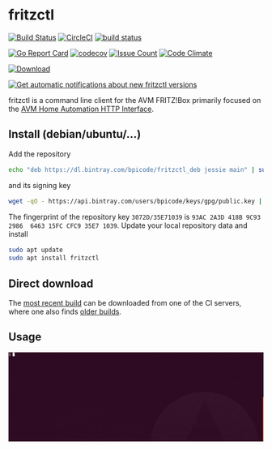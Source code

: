 # fritzctl

[![Build Status](https://travis-ci.org/bpicode/fritzctl.svg)](https://travis-ci.org/bpicode/fritzctl) [![CircleCI](https://circleci.com/gh/bpicode/fritzctl/tree/master.svg?style=shield)](https://circleci.com/gh/bpicode/fritzctl) [![build status](https://gitlab.com/bpicode/fritzctl/badges/master/build.svg)](https://gitlab.com/bpicode/fritzctl/commits/master)

[![Go Report Card](https://goreportcard.com/badge/github.com/bpicode/fritzctl)](https://goreportcard.com/report/github.com/bpicode/fritzctl) [![codecov](https://codecov.io/gh/bpicode/fritzctl/branch/master/graph/badge.svg)](https://codecov.io/gh/bpicode/fritzctl) [![Issue Count](https://codeclimate.com/github/bpicode/fritzctl/badges/issue_count.svg)](https://codeclimate.com/github/bpicode/fritzctl) [![Code Climate](https://codeclimate.com/github/bpicode/fritzctl/badges/gpa.svg)](https://codeclimate.com/github/bpicode/fritzctl)

[![Download](https://api.bintray.com/packages/bpicode/fritzctl_deb/fritzctl/images/download.svg)](https://bintray.com/bpicode/fritzctl_deb/fritzctl/_latestVersion) 

[![Get automatic notifications about new fritzctl versions](https://www.bintray.com/docs/images/bintray_badge_color.png)](https://bintray.com/bpicode/fritzctl_deb/fritzctl?source=watch)

fritzctl is a command line client for the AVM FRITZ!Box primarily focused on the
[AVM Home Automation HTTP Interface](https://avm.de/fileadmin/user_upload/Global/Service/Schnittstellen/AHA-HTTP-Interface.pdf).

## Install (debian/ubuntu/...)
Add the repository
```bash
echo "deb https://dl.bintray.com/bpicode/fritzctl_deb jessie main" | sudo tee -a /etc/apt/sources.list
```
and its signing key
```bash
wget -qO - https://api.bintray.com/users/bpicode/keys/gpg/public.key | sudo apt-key add -
```
The fingerprint of the repository key `3072D/35E71039` is `93AC 2A3D 418B 9C93 2986  6463 15FC CFC9 35E7 1039`.
Update your local repository data and install
```bash
sudo apt update
sudo apt install fritzctl
```

## Direct download

The
[most recent build](https://gitlab.com/bpicode/fritzctl/builds/artifacts/master/download?job=build)
can be downloaded from one of the CI servers, where one also finds
[older builds](https://gitlab.com/bpicode/fritzctl/pipelines).

## Usage

![Demo usage](/images/fritzctl_demo.gif?raw=true "Demo usage")
